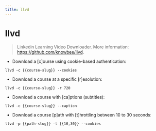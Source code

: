 ```yaml
---
title: llvd
---
```

# llvd

> Linkedin Learning Video Downloader.
> More information: <https://github.com/knowbee/llvd>.

- Download a [c]ourse using cookie-based authentication:

`llvd -c {{course-slug}} --cookies`

- Download a course at a specific [r]esolution:

`llvd -c {{course-slug}} -r 720`

- Download a course with [ca]ptions (subtitles):

`llvd -c {{course-slug}} --caption`

- Download a course [p]ath with [t]hrottling between 10 to 30 seconds:

`llvd -p {{path-slug}} -t {{10,30}} --cookies`
